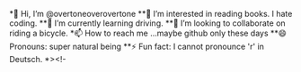  *👋 Hi, I’m @overtoneoverovertone
 **👀 I’m interested in reading books. I hate coding.
 **🌱 I’m currently learning driving.
 **💞️ I’m looking to collaborate on riding a bicycle.
 *📫 How to reach me ...maybe github only these days
 **😄 Pronouns: super natural being
 **⚡ Fun fact: I cannot pronounce 'r' in Deutsch.
 *><!-
<!---
overtoneoverovertone/overtoneoverovertone is a ✨ special ✨ repository because its `README.md` (this file) appears on your GitHub profile.
You can click the Preview link to take a look at your changes.
--->
